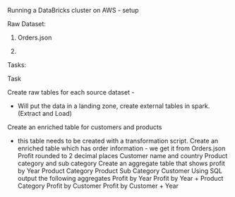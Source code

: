 
Running a DataBricks cluster on AWS - setup

Raw Dataset:

1. Orders.json

3.


Tasks:

Task

Create raw tables for each source dataset - 
- Will put the data in a landing zone, create external tables in spark. (Extract and Load)

Create an enriched table for customers and products
- this table needs to be created with a transformation script.
Create an enriched table which has
order information - we get it from Orders.json
Profit rounded to 2 decimal places
Customer name and country
Product category and sub category
Create an aggregate table that shows profit by
Year
Product Category
Product Sub Category
Customer
Using SQL output the following aggregates
Profit by Year
Profit by Year + Product Category
Profit by Customer
Profit by Customer + Year